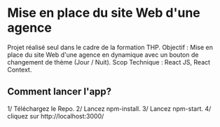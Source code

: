 # Mise en place du site Web d'une agence

Projet réalisé seul dans le cadre de la formation THP. 
Objectif : Mise en place du site Web d'une agence en dynamique avec un bouton de changement de thème (Jour / Nuit).
Scop Technique : React JS, React Context.

## Comment lancer l'app?
1/ Téléchargez le Repo.
2/ Lancez npm-install.
3/ Lancez npm-start.
4/ cliquez sur http://localhost:3000/
